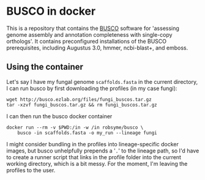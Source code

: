 # BUSCO in docker

This is a repository that contains the
[BUSCO](http://busco.ezlab.org/) software for 'assessing genome
assembly and annotation completeness with single-copy orthologs'. It
contains preconfigured installations of the BUSCO prerequisites,
including Augustus 3.0, hmmer, ncbi-blast+, and emboss.

## Using the container

Let's say I have my fungal genome `scaffolds.fasta` in the current
directory, I can run busco by first downloading the profiles (in my
case fungi):

    wget http://busco.ezlab.org/files/fungi_buscos.tar.gz
    tar -xzvf fungi_buscos.tar.gz && rm fungi_buscos.tar.gz

I can then run the busco docker container

    docker run --rm -v $PWD:/in -w /in robsyme/busco \
        busco -in scaffolds.fasta -o my_run --lineage fungi

I might consider bundling in the profiles into lineage-specific docker
images, but busco unhelpfully prepends a '`.`' to the lineage path, so
I'd have to create a runner script that links in the profile folder
into the current working directory, which is a bit messy. For the
moment, I'm leaving the profiles to the user.

